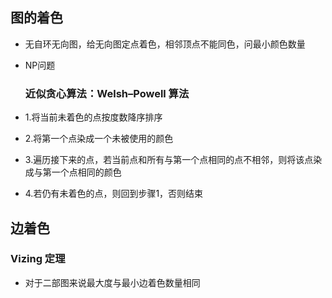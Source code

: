 ## 图的着色

* 无自环无向图，给无向图定点着色，相邻顶点不能同色，问最小颜色数量

* NP问题

  ### 近似贪心算法：Welsh–Powell 算法

* 1.将当前未着色的点按度数降序排序

* 2.将第一个点染成一个未被使用的颜色

* 3.遍历接下来的点，若当前点和所有与第一个点相同的点不相邻，则将该点染成与第一个点相同的颜色

* 4.若仍有未着色的点，则回到步骤1，否则结束

## 边着色

### Vizing 定理

* 对于二部图来说最大度与最小边着色数量相同